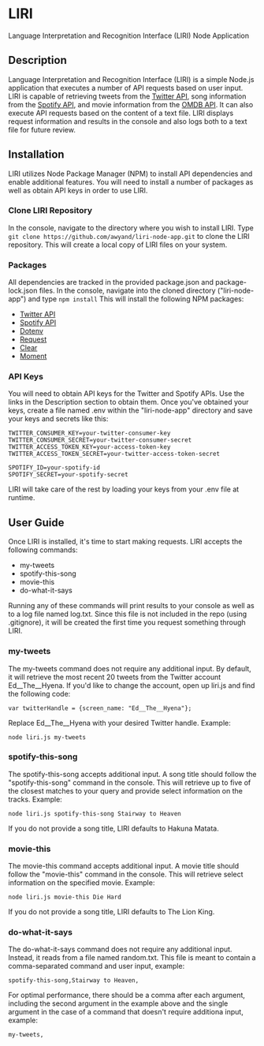 # LIRI
Language Interpretation and Recognition Interface (LIRI) Node Application

## Description

Language Interpretation and Recognition Interface (LIRI) is a simple Node.js application that executes a number of API requests based on user input.  LIRI is capable of retrieving tweets from the [Twitter API](https://developer.twitter.com/en.html), song information from the [Spotify API](https://developer.spotify.com/), and movie information from the [OMDB API](http://www.omdbapi.com/).  It can also execute API requests based on the content of a text file.  LIRI displays request information and results in the console and also logs both to a text file for future review.

## Installation

LIRI utilizes Node Package Manager (NPM) to install API dependencies and enable additional features.  You will need to install a number of packages as well as obtain API keys in order to use LIRI.

### Clone LIRI Repository

In the console, navigate to the directory where you wish to install LIRI.  Type ```git clone https://github.com/awyand/liri-node-app.git``` to clone the LIRI repository.  This will create a local copy of LIRI files on your system.

### Packages

All dependencies are tracked in the provided package.json and package-lock.json files.  In the console, navigate into the cloned directory ("liri-node-app") and type ```npm install```  This will install the following NPM packages:

* [Twitter API](https://www.npmjs.com/package/twitter)
* [Spotify API](https://www.npmjs.com/package/node-spotify-api)
* [Dotenv](https://www.npmjs.com/package/dotenv)
* [Request](https://www.npmjs.com/package/request)
* [Clear](https://www.npmjs.com/package/clear)
* [Moment](https://www.npmjs.com/package/moment)

### API Keys

You will need to obtain API keys for the Twitter and Spotify APIs.  Use the links in the Description section to obtain them.  Once you've obtained your keys, create a file named .env within the "liri-node-app" directory and save your keys and secrets like this:

```
TWITTER_CONSUMER_KEY=your-twitter-consumer-key
TWITTER_CONSUMER_SECRET=your-twitter-consumer-secret
TWITTER_ACCESS_TOKEN_KEY=your-access-token-key
TWITTER_ACCESS_TOKEN_SECRET=your-twitter-access-token-secret

SPOTIFY_ID=your-spotify-id
SPOTIFY_SECRET=your-spotify-secret
```

LIRI will take care of the rest by loading your keys from your .env file at runtime.

## User Guide

Once LIRI is installed, it's time to start making requests.  LIRI accepts the following commands:

* my-tweets
* spotify-this-song
* movie-this
* do-what-it-says

Running any of these commands will print results to your console as well as to a log file named log.txt.  Since this file is not included in the repo (using .gitignore), it will be created the first time you request something through LIRI.

### my-tweets

The my-tweets command does not require any additional input.  By default, it will retrieve the most recent 20 tweets from the Twitter account Ed__The__Hyena.  If you'd like to change the account, open up liri.js and find the following code:

```
var twitterHandle = {screen_name: "Ed__The__Hyena"};
```

Replace Ed__The__Hyena with your desired Twitter handle.  Example:

```node liri.js my-tweets```

### spotify-this-song

The spotify-this-song accepts additional input. A song title should follow the "spotify-this-song" command in the  console.  This will retrieve up to five of the closest matches to your query and provide select information on the tracks.  Example:

```node liri.js spotify-this-song Stairway to Heaven```

If you do not provide a song title, LIRI defaults to Hakuna Matata.

### movie-this

The movie-this command accepts additional input.  A movie title should follow the "movie-this" command in the console.  This will retrieve select information on the specified movie.  Example:

```node liri.js movie-this Die Hard```

If you do not provide a song title, LIRI defaults to The Lion King.

### do-what-it-says

The do-what-it-says command does not require any additional input.  Instead, it reads from a file named random.txt.  This file is meant to contain a comma-separated command and user input, example:

```spotify-this-song,Stairway to Heaven,```

For optimal performance, there should be a comma after each argument, including the second argument in the example above and the single argument in the case of a command that doesn't require additiona input, example:

```my-tweets,```
